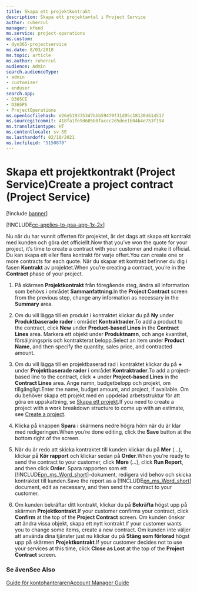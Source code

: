 ```yaml
---
title: Skapa ett projektkontrakt
description: Skapa ett projektavtal i Project Service
author: ruhercul
manager: kfend
ms.service: project-operations
ms.custom:
- dyn365-projectservice
ms.date: 8/03/2018
ms.topic: article
ms.author: ruhercul
audience: Admin
search.audienceType:
- admin
- customizer
- enduser
search.app:
- D365CE
- D365PS
- ProjectOperations
ms.openlocfilehash: e26e5193353d7bbb594f9f31d95c18130d614517
ms.sourcegitcommit: 418fa1fe9d605b8faccc2d5dee1b04b4e753f194
ms.translationtype: HT
ms.contentlocale: sv-SE
ms.lasthandoff: 02/10/2021
ms.locfileid: "5150870"
---
```

# <a name="create-a-project-contract-project-service"></a><span data-ttu-id="7d515-103">Skapa ett projektkontrakt (Project Service)</span><span class="sxs-lookup"><span data-stu-id="7d515-103">Create a project contract (Project Service)</span></span>

[!include [banner](../includes/psa-now-project-operations.md)]

[!INCLUDE[cc-applies-to-psa-app-1x-2x](../includes/cc-applies-to-psa-app-1x-2x.md)]

<span data-ttu-id="7d515-104">Nu när du har vunnit offerten för projektet, är det dags att skapa ett kontrakt med kunden och göra det officiellt.</span><span class="sxs-lookup"><span data-stu-id="7d515-104">Now that you’ve won the quote for your project, it’s time to create a contract with your customer and make it official.</span></span> <span data-ttu-id="7d515-105">Du kan skapa ett eller flera kontrakt för varje offert.</span><span class="sxs-lookup"><span data-stu-id="7d515-105">You can create one or more contracts for each quote.</span></span> <span data-ttu-id="7d515-106">När du skapar ett kontrakt befinner du dig i fasen **Kontrakt** av projektet.</span><span class="sxs-lookup"><span data-stu-id="7d515-106">When you’re creating a contract, you’re in the **Contract** phase of your project.</span></span>  
  
1. <span data-ttu-id="7d515-107">På skärmen **Projektkontrakt** från föregående steg, ändra all information som behövs i området **Sammanfattning**.</span><span class="sxs-lookup"><span data-stu-id="7d515-107">In the **Project Contract** screen from the previous step, change any information as necessary in the **Summary** area.</span></span>  
  
2. <span data-ttu-id="7d515-108">Om du vill lägga till en produkt i kontraktet klickar du på **Ny** under **Produktbaserade rader** i området **Kontraktrader**.</span><span class="sxs-lookup"><span data-stu-id="7d515-108">To add a product to the contract, click **New** under **Product-based Lines** in the **Contract Lines** area.</span></span> <span data-ttu-id="7d515-109">Markera ett objekt under **Produktnamn**, och ange kvantitet, försäljningspris och kontrakterat belopp.</span><span class="sxs-lookup"><span data-stu-id="7d515-109">Select an item under **Product Name**, and then specify the quantity, sales price, and contracted amount.</span></span>  
  
3. <span data-ttu-id="7d515-110">Om du vill lägga till en projektbaserad rad i kontraktet klickar du på **+** under **Projektbaserade rader** i området **Kontraktrader**.</span><span class="sxs-lookup"><span data-stu-id="7d515-110">To add a project-based line to the contract, click **+** under **Project-based Lines** in the **Contract Lines** area.</span></span> <span data-ttu-id="7d515-111">Ange namn, budgetbelopp och projekt, om tillgängligt.</span><span class="sxs-lookup"><span data-stu-id="7d515-111">Enter the name, budget amount, and project, if available.</span></span> <span data-ttu-id="7d515-112">Om du behöver skapa ett projekt med en uppdelad arbetsstruktur för att göra en uppskattning, se [Skapa ett projekt](../psa/create-project.md).</span><span class="sxs-lookup"><span data-stu-id="7d515-112">If you need to create a project with a work breakdown structure to come up with an estimate, see [Create a project](../psa/create-project.md).</span></span>  
  
4. <span data-ttu-id="7d515-113">Klicka på knappen **Spara** i skärmens nedre högra hörn när du är klar med redigeringen.</span><span class="sxs-lookup"><span data-stu-id="7d515-113">When you’re done editing, click the **Save** button at the bottom right of the screen.</span></span>  
  
5. <span data-ttu-id="7d515-114">När du är redo att skicka kontraktet till kunden klickar du på **Mer** (...), klickar på **Kör rapport** och klickar sedan på **Order**.</span><span class="sxs-lookup"><span data-stu-id="7d515-114">When you’re ready to send the contract to your customer, click **More** (…), click **Run Report**, and then click **Order**.</span></span> <span data-ttu-id="7d515-115">Spara rapporten som ett [!INCLUDE[pn_ms_Word_short](../includes/pn-ms-word-short.md)]-dokument, redigera vid behov och skicka kontraktet till kunden.</span><span class="sxs-lookup"><span data-stu-id="7d515-115">Save the report as a [!INCLUDE[pn_ms_Word_short](../includes/pn-ms-word-short.md)] document, edit as necessary, and then send the contract to your customer.</span></span>  
  
6. <span data-ttu-id="7d515-116">Om kunden bekräftar ditt kontrakt, klickar du på **Bekräfta** högst upp på skärmen **Projektkontrakt**.</span><span class="sxs-lookup"><span data-stu-id="7d515-116">If your customer confirms your contract, click **Confirm** at the top of the **Project Contract** screen.</span></span> <span data-ttu-id="7d515-117">Om kunden önskar att ändra vissa objekt, skapa ett nytt kontrakt.</span><span class="sxs-lookup"><span data-stu-id="7d515-117">If your customer wants you to change some items, create a new contract.</span></span> <span data-ttu-id="7d515-118">Om kunden inte väljer att använda dina tjänster just nu klickar du på **Stäng som förlorad** högst upp på skärmen **Projektkontrakt**.</span><span class="sxs-lookup"><span data-stu-id="7d515-118">If your customer decides not to use your services at this time, click **Close as Lost** at the top of the **Project Contract** screen.</span></span>  
  
### <a name="see-also"></a><span data-ttu-id="7d515-119">Se även</span><span class="sxs-lookup"><span data-stu-id="7d515-119">See Also</span></span>  
 [<span data-ttu-id="7d515-120">Guide för kontohanteraren</span><span class="sxs-lookup"><span data-stu-id="7d515-120">Account Manager Guide</span></span>](../psa/account-manager-guide.md)
